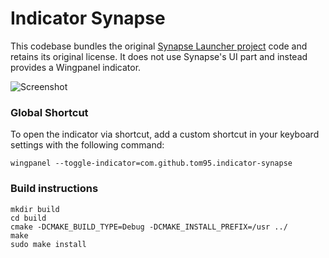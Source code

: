 # Indicator Synapse

This codebase bundles the original [Synapse Launcher project](https://launchpad.net/synapse-project) code and retains its original license. It does not use Synapse's UI part and instead provides a Wingpanel indicator.

![Screenshot](https://raw.githubusercontent.com/tom95/indicator-synapse/master/screenshots/Screenshot.png)

### Global Shortcut
To open the indicator via shortcut, add a custom shortcut in your keyboard settings with the following command:
```
wingpanel --toggle-indicator=com.github.tom95.indicator-synapse
```
### Build instructions
```
mkdir build
cd build
cmake -DCMAKE_BUILD_TYPE=Debug -DCMAKE_INSTALL_PREFIX=/usr ../
make   
sudo make install
```
